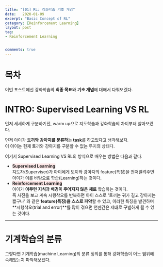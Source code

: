 ```yaml
---
title: "[01] RL: 강화학습 기초 개념" 
date:   2020-01-09
excerpt: "Basic Concept of RL"
category: [Reinforcement Learning]
layout: post
tag:
- Reinforcement Learning


comments: true
---
```




# 목차


이번 포스트에선 강화학습의 **최종 목표**와 **기초 개념**에 대해서 다뤄보겠다.     



# INTRO: Supervised Learning VS RL
먼저 세세하게 구분하기전, warm up으로 지도학습과 강화학습의 차이부터 알아보겠다.   

먼저 아이가 **토끼와 강아지를 분류하는 task**를 하고있다고 생각해보자.      
이 아이는 현재 토끼와 강아지를 구분할 수 없는 무지의 상태다.     

여기서 Supervised Learning VS RL의 방식으로 배우는 방법은 다음과 같다.    
* <span style="background-color:#FFE6E6">**Supervised Learning** </span>         
지도자(Superviser)가 아이에게 토끼와 강아지의 feature(특징)을 먼저알려주면 아이가 이를 바탕으로 학습(Learning)하는 것이다.          
* <span style="background-color:#FFE6E6">**Reinforcement Learning** </span>      
아이가 **아무런 지식과 배경이 주어지지 않은 채로** 학습하는 것이다.     
즉 사진을 보고 계속 시행착오를 반복하면 아이 스스로 '토끼는 귀가 길고 강아지는 짧구나' 와 같은 **feature(특징)을 스스로 파악**할 수 있고,  이러한 특징을 발견하며 **시행착오(trial and error)**를 많이 겪으면 언젠간은 제대로 구별하게 될 수 있는 것이다.       


---

# 기계학습의 분류
그렇다면 기계학습(machine Learning)의 분류 정의를 통해 강화학습이 어느 범위에 속해있는지 파악해보겠다.
